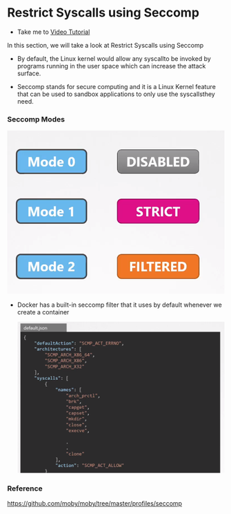 # Restrict Syscalls using Seccomp
  - Take me to [Video Tutorial](https://kodekloud.com/courses/1378608/lectures/31704447)

In this section, we will take a look at Restrict Syscalls using Seccomp

  - By default, the Linux kernel would allow any syscallto be invoked by programs running in the user space which can increase the attack surface.

  - Seccomp stands for secure computing and it is a Linux Kernel feature that can be used to sandbox applications to only use the syscallsthey need.


### Seccomp Modes

![seccompModes](../../images/seccompModes.png)


- Docker has a built-in  seccomp filter  that it uses by default whenever we create a container

  ![seccompFilters](../../images/seccompFilters.png)



### Reference

https://github.com/moby/moby/tree/master/profiles/seccomp
